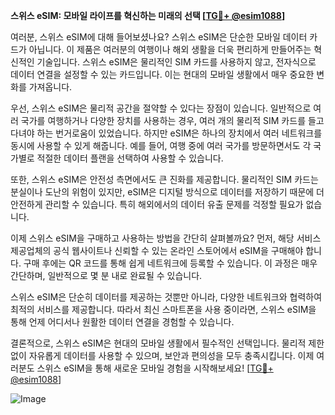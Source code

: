 **스위스 eSIM: 모바일 라이프를 혁신하는 미래의 선택 [[TG💪+ @esim1088](https://t.me/s/esim1088)]**

여러분, 스위스 eSIM에 대해 들어보셨나요? 스위스 eSIM은 단순한 모바일 데이터 카드가 아닙니다. 이 제품은 여러분의 여행이나 해외 생활을 더욱 편리하게 만들어주는 혁신적인 기술입니다. 스위스 eSIM은 물리적인 SIM 카드를 사용하지 않고, 전자식으로 데이터 연결을 설정할 수 있는 카드입니다. 이는 현대의 모바일 생활에서 매우 중요한 변화를 가져옵니다.

우선, 스위스 eSIM은 물리적 공간을 절약할 수 있다는 장점이 있습니다. 일반적으로 여러 국가를 여행하거나 다양한 장치를 사용하는 경우, 여러 개의 물리적 SIM 카드를 들고 다녀야 하는 번거로움이 있었습니다. 하지만 eSIM은 하나의 장치에서 여러 네트워크를 동시에 사용할 수 있게 해줍니다. 예를 들어, 여행 중에 여러 국가를 방문하면서도 각 국가별로 적절한 데이터 플랜을 선택하여 사용할 수 있습니다.

또한, 스위스 eSIM은 안전성 측면에서도 큰 진화를 제공합니다. 물리적인 SIM 카드는 분실이나 도난의 위험이 있지만, eSIM은 디지털 방식으로 데이터를 저장하기 때문에 더 안전하게 관리할 수 있습니다. 특히 해외에서의 데이터 유출 문제를 걱정할 필요가 없습니다.

이제 스위스 eSIM을 구매하고 사용하는 방법을 간단히 살펴볼까요? 먼저, 해당 서비스 제공업체의 공식 웹사이트나 신뢰할 수 있는 온라인 스토어에서 eSIM을 구매해야 합니다. 구매 후에는 QR 코드를 통해 쉽게 네트워크에 등록할 수 있습니다. 이 과정은 매우 간단하며, 일반적으로 몇 분 내로 완료될 수 있습니다.

스위스 eSIM은 단순히 데이터를 제공하는 것뿐만 아니라, 다양한 네트워크와 협력하여 최적의 서비스를 제공합니다. 따라서 최신 스마트폰을 사용 중이라면, 스위스 eSIM을 통해 언제 어디서나 원활한 데이터 연결을 경험할 수 있습니다.

결론적으로, 스위스 eSIM은 현대의 모바일 생활에서 필수적인 선택입니다. 물리적 제한 없이 자유롭게 데이터를 사용할 수 있으며, 보안과 편의성을 모두 충족시킵니다. 이제 여러분도 스위스 eSIM을 통해 새로운 모바일 경험을 시작해보세요! [[TG💪+ @esim1088](https://t.me/s/esim1088)]

![Image](https://i.postimg.cc/Y0z9fWf4/image.png)